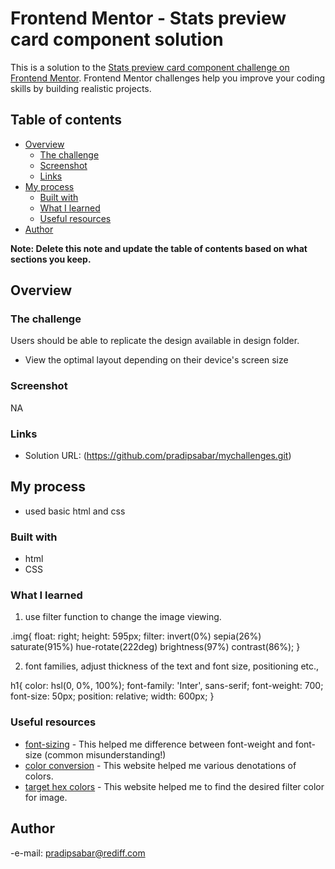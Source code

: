 # Frontend Mentor - Stats preview card component solution

This is a solution to the [Stats preview card component challenge on Frontend Mentor](https://www.frontendmentor.io/challenges/stats-preview-card-component-8JqbgoU62). Frontend Mentor challenges help you improve your coding skills by building realistic projects.

## Table of contents

- [Overview](#overview)
  - [The challenge](#the-challenge)
  - [Screenshot](#screenshot)
  - [Links](#links)
- [My process](#my-process)
  - [Built with](#built-with)
  - [What I learned](#what-i-learned)
  - [Useful resources](#useful-resources)
- [Author](#author)


**Note: Delete this note and update the table of contents based on what sections you keep.**

## Overview

### The challenge

Users should be able to replicate the design available in design folder.

- View the optimal layout depending on their device's screen size

### Screenshot

NA

### Links

- Solution URL: (https://github.com/pradipsabar/mychallenges.git)

## My process
- used basic html and css

### Built with

- html
- CSS


### What I learned

1) use filter function to change the image viewing.

.img{
  float: right;
  height: 595px;
  filter: invert(0%) sepia(26%) saturate(915%) hue-rotate(222deg) brightness(97%) contrast(86%);
}

2) font families, adjust thickness of the text and font size, positioning etc.,  

h1{
  color: hsl(0, 0%, 100%);
  font-family: 'Inter', sans-serif;
  font-weight: 700;
  font-size: 50px;
  position: relative;
  width: 600px;
}

### Useful resources

- [font-sizing](https://www.w3schools.com/tags/tag_font.asp) - This helped me difference between font-weight and font-size (common misunderstanding!)
- [color conversion](https://convertingcolors.com/) - This website helped me various denotations of colors.
 - [target hex colors](https://codepen.io/sosuke/pen/Pjoqqp) - This website helped me to find the desired filter color for image.


## Author


-e-mail: pradipsabar@rediff.com
